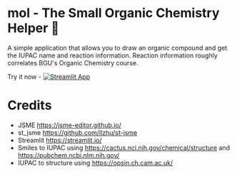 # mol - The Small Organic Chemistry Helper 🧪
A simple application that allows you to draw an organic compound and get the IUPAC name and reaction information.
Reaction information roughly correlates BGU's Organic Chemistry course.

Try it now - 
[![Streamlit App](https://static.streamlit.io/badges/streamlit_badge_black_white.svg)](https://share.streamlit.io/shmoopydisco/mol/main.py)

# Credits
* JSME https://jsme-editor.github.io/
* st_jsme https://github.com/llzhu/st-jsme
* Streamlit https://streamlit.io/
* Smiles to IUPAC using https://cactus.nci.nih.gov/chemical/structure and https://pubchem.ncbi.nlm.nih.gov/
* IUPAC to structure using https://opsin.ch.cam.ac.uk/
